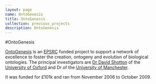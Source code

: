 ```yaml
---
layout: page
name: OntoGenesis
title: OntoGenesis
collection: previous_projects
description: OntoGenesis
---
```


#OntoGenesis

[OntoGenesis](http://ontogenesis.sourceforge.net/) is an [EPSRC](http://www.epsrc.ac.uk/) funded project to support a network of excellence to foster the creation,
ontogeny and evolution of biological ontologies. The principal investigators are [Dr David Shotton](http://ibrg.zoo.ox.ac.uk/) of the [University of Oxford](http://www.oxford.ac.uk/)
and Dr of the [University of Manchester](http://www.manchester.ac.uk/).

It was funded for £101k and ran from November 2006 to October 2009.